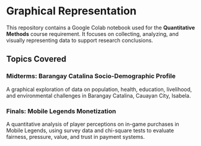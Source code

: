 # Graphical Representation  

This repository contains a Google Colab notebook used for the **Quantitative Methods** course requirement. It focuses on collecting, analyzing, and visually representing data to support research conclusions.

## Topics Covered

### Midterms: Barangay Catalina Socio-Demographic Profile  
A graphical exploration of data on population, health, education, livelihood, and environmental challenges in Barangay Catalina, Cauayan City, Isabela.

### Finals: Mobile Legends Monetization  
A quantitative analysis of player perceptions on in-game purchases in Mobile Legends, using survey data and chi-square tests to evaluate fairness, pressure, value, and trust in payment systems.

